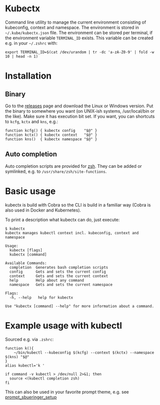 
# Kubectx

Command line utility to manage the current environment consisting of kubeconfig, context and namespace. The environment is stored in `~/.kube/kubectx.json` file. The environment can be stored per terminal, if the environment variable `TERMINAL_ID` exists. This variable can be created e.g. in your `~/.zshrc` with:
````
export TERMINAL_ID=$(cat /dev/urandom | tr -dc 'a-zA-Z0-9' | fold -w 10 | head -n 1) 
````

# Installation


## Binary

Go to the [releases](https://github.com/sbueringer/kubectx/releases) page and download the Linux or Windows version. Put the binary to somewhere you want (on UNIX-ish systems, /usr/local/bin or the like). Make sure it has execution bit set. If you want, you can shortcuts to `kcfg`, `kctx` and `kns`, e.g.:

````
function kcfg() { kubectx config    "$@" }
function kctx() { kubectx context   "$@" }
function kns()  { kubectx namespace "$@" }
````
## Auto completion

Auto completion scripts are provided for [zsh](./completion). They can be added or symlinked, e.g. to `/usr/share/zsh/site-functions`.


# Basic usage

kubectx is build with Cobra so the CLI is build in a familiar way (Cobra is also used in Docker and Kubernetes).

To print a description what kubectx can do, just execute:

````
$ kubectx
kubectx manages kubectl context incl. kubeconfig, context and namespace

Usage:
  kubectx [flags]
  kubectx [command]

Available Commands:
  completion  Generates bash completion scripts
  config      Gets and sets the current config
  context     Gets and sets the current context
  help        Help about any command
  namespace   Gets and sets the current namespace

Flags:
  -h, --help   help for kubectx

Use "kubectx [command] --help" for more information about a command.
````

# Example usage with kubectl

Sourced e.g. via `.zshrc`:
````
function k(){
    ~/bin/kubectl --kubeconfig $(kcfg) --context $(kctx) --namespace $(kns) "$@"
}
alias kubectl='k '

if command -v kubectl > /dev/null 2>&1; then
  source <(kubectl completion zsh) 
fi
````
This can also be used in your favorite prompt theme, e.g. see [prompt_sbueringer_setup](https://github.com/sbueringer/prezto/blob/master/modules/prompt/functions/prompt_sbueringer_setup#L99-L104)
